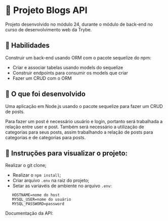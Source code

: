 # :dart: Projeto Blogs API
Projeto desenvolvido no módulo 24, durante o módulo de back-end no curso de desenvolvimento web da Trybe.


## :brain: Habilidades

Construir um back-end usando ORM com o pacote sequelize do npm:

- Criar e associar tabelas usando models do sequelize
- Construir endpoints para consumir os models que criar
- Fazer um CRUD com o ORM


## :wrench: O que foi desenvolvido

Uma aplicação em Node.js usando o pacote sequelize para fazer um CRUD de posts.

Para fazer um post é necessário usuário e login, portanto será trabalhada a relação entre user e post. Também será necessário a utilização de categorias para seus posts, assim trabalhando a relação de posts para categorias e de categorias para posts.


## :dart: Instruções para visualizar o projeto:

Realizar o git clone;

  - Realizar o `npm install`;
  - Criar arquivo `.env` na raiz do projeto;
  - Setar as variavéis de ambiente no arquivo `.env`:
 ```
    HOSTNAME=nome do host
    MYSQL_USER=nome do usuário
    MYSQL_PASSWORD=password
 ```

Documentação da API: 
